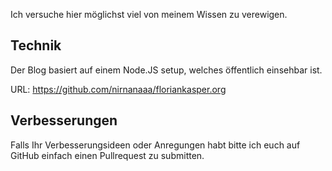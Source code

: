 

Ich versuche hier möglichst viel von meinem Wissen zu verewigen.

## Technik

Der Blog basiert auf einem Node.JS setup, welches öffentlich einsehbar ist.

URL: https://github.com/nirnanaaa/floriankasper.org


## Verbesserungen

Falls Ihr Verbesserungsideen oder Anregungen habt bitte ich euch auf GitHub einfach einen Pullrequest zu submitten.


